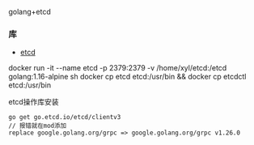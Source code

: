 golang+etcd

### 库
- [etcd](https://github.com/etcd-io/etcd/release)


docker run -it --name etcd -p 2379:2379 -v /home/xyl/etcd:/etcd golang:1.16-alpine sh
docker cp etcd etcd:/usr/bin && docker cp etcdctl etcd:/usr/bin

etcd操作库安装
```bigquery
go get go.etcd.io/etcd/clientv3
// 报错就在mod添加
replace google.golang.org/grpc => google.golang.org/grpc v1.26.0
```
